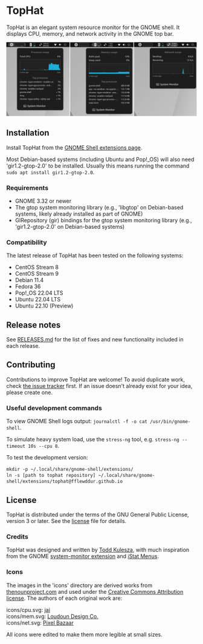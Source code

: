 # TopHat
TopHat is an elegant system resource monitor for the GNOME shell. It displays
CPU, memory, and network activity in the GNOME top bar.

<img src="./screenshots/tophat.png?raw=true" width="1084px" alt="Screenshot of
TopHat">

## Installation

Install TopHat from the [GNOME Shell extensions
page](https://extensions.gnome.org/extension/5219/tophat/).

Most Debian-based systems (including Ubuntu and Pop!_OS) will also need
'gir1.2-gtop-2.0' to be installed. Usually this means running the command
`sudo apt install gir1.2-gtop-2.0`.

### Requirements

- GNOME 3.32 or newer
- The gtop system monitoring library (e.g., 'libgtop' on Debian-based systems,
  likely already installed as part of GNOME)
- GIRepository (gir) bindings for the gtop system monitoring library (e.g.,
  'gir1.2-gtop-2.0' on Debian-based systems)

### Compatibility

The latest release of TopHat has been tested on the following systems:

- CentOS Stream 8
- CentOS Stream 9
- Debian 11.4
- Fedora 36
- Pop!_OS 22.04 LTS
- Ubuntu 22.04 LTS
- Ubuntu 22.10 (Preview)

## Release notes

See [RELEASES.md](RELEASES.md) for the list of fixes and new functionality
included in each release.

## Contributing

Contributions to improve TopHat are welcome! To avoid duplicate work, check
[the issue tracker](https://github.com/fflewddur/tophat/issues) first. If an
issue doesn't already exist for your idea, please create one.

### Useful development commands

To view GNOME Shell logs output:
`journalctl -f -o cat /usr/bin/gnome-shell`.

To simulate heavy system load, use the `stress-ng` tool, e.g. `stress-ng
--timeout 10s --cpu 8`.

To test the development version:
    
    mkdir -p ~/.local/share/gnome-shell/extensions/
    ln -s [path to tophat repository] ~/.local/share/gnome-shell/extensions/tophat@fflewddur.github.io

## License

TopHat is distributed under the terms of the GNU General Public License,
version 3 or later. See the [license][license] file for details.

### Credits

TopHat was designed and written by [Todd
Kulesza](https://github.com/fflewddur), with much inspiration from the GNOME
[system-monitor
extension](https://extensions.gnome.org/extension/120/system-monitor/) and
[iStat Menus](https://bjango.com/mac/istatmenus/).

### Icons

The images in the 'icons' directory are derived works from
[thenounproject.com](https://thenounproject.com) and used under the [Creative
Commons Attribution license](https://creativecommons.org/licenses/by/3.0/).
The authors of each original work are:

icons/cpu.svg: [jai](https://thenounproject.com/jairam.182/)  
icons/mem.svg: [Loudoun Design
Co.](https://thenonproject.com/LoudounDesignCo/)  
icons/net.svg: [Pixel Bazaar](https://thenounproject.com/pixelbazaar/)  

All icons were edited to make them more legible at small sizes.

[bug-tracker]: https://github.com/fflewddur/tophat/issues
[license]: COPYING
